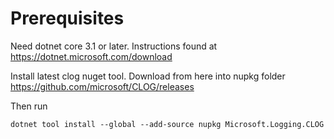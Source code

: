 # Prerequisites
Need dotnet core 3.1 or later. Instructions found at https://dotnet.microsoft.com/download

Install latest clog nuget tool. Download from here into nupkg folder https://github.com/microsoft/CLOG/releases

Then run

```
dotnet tool install --global --add-source nupkg Microsoft.Logging.CLOG
```
